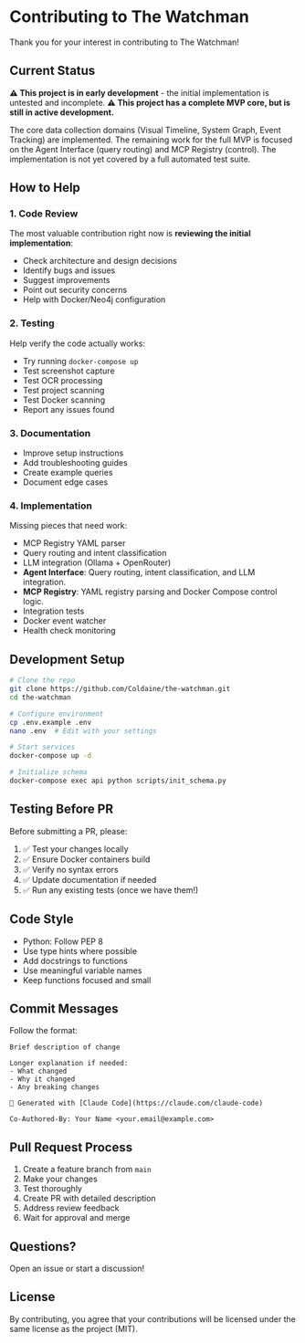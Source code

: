 # Contributing to The Watchman

Thank you for your interest in contributing to The Watchman!

## Current Status

**⚠️ This project is in early development** - the initial implementation is untested and incomplete.
**⚠️ This project has a complete MVP core, but is still in active development.**

The core data collection domains (Visual Timeline, System Graph, Event Tracking) are implemented. The remaining work for the full MVP is focused on the Agent Interface (query routing) and MCP Registry (control). The implementation is not yet covered by a full automated test suite.

## How to Help

### 1. Code Review

The most valuable contribution right now is **reviewing the initial implementation**:

- Check architecture and design decisions
- Identify bugs and issues
- Suggest improvements
- Point out security concerns
- Help with Docker/Neo4j configuration

### 2. Testing

Help verify the code actually works:

- Try running `docker-compose up`
- Test screenshot capture
- Test OCR processing
- Test project scanning
- Test Docker scanning
- Report any issues found

### 3. Documentation

- Improve setup instructions
- Add troubleshooting guides
- Create example queries
- Document edge cases

### 4. Implementation

Missing pieces that need work:

- MCP Registry YAML parser
- Query routing and intent classification
- LLM integration (Ollama + OpenRouter)
- **Agent Interface**: Query routing, intent classification, and LLM integration.
- **MCP Registry**: YAML registry parsing and Docker Compose control logic.
- Integration tests
- Docker event watcher
- Health check monitoring

## Development Setup

```bash
# Clone the repo
git clone https://github.com/Coldaine/the-watchman.git
cd the-watchman

# Configure environment
cp .env.example .env
nano .env  # Edit with your settings

# Start services
docker-compose up -d

# Initialize schema
docker-compose exec api python scripts/init_schema.py
```

## Testing Before PR

Before submitting a PR, please:

1. ✅ Test your changes locally
2. ✅ Ensure Docker containers build
3. ✅ Verify no syntax errors
4. ✅ Update documentation if needed
5. ✅ Run any existing tests (once we have them!)

## Code Style

- Python: Follow PEP 8
- Use type hints where possible
- Add docstrings to functions
- Use meaningful variable names
- Keep functions focused and small

## Commit Messages

Follow the format:
```
Brief description of change

Longer explanation if needed:
- What changed
- Why it changed
- Any breaking changes

🤖 Generated with [Claude Code](https://claude.com/claude-code)

Co-Authored-By: Your Name <your.email@example.com>
```

## Pull Request Process

1. Create a feature branch from `main`
2. Make your changes
3. Test thoroughly
4. Create PR with detailed description
5. Address review feedback
6. Wait for approval and merge

## Questions?

Open an issue or start a discussion!

## License

By contributing, you agree that your contributions will be licensed under the same license as the project (MIT).
